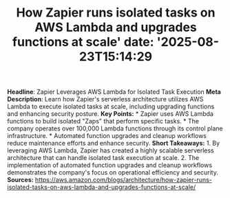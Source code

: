 ﻿---
title: "How Zapier runs isolated tasks on AWS Lambda and upgrades functions at scale'
date: '2025-08-23T15:14:29"
category: "Markets"
summary: ""
slug: "how zapier runs isolated tasks on aws lambda and upgrades fu"
source_urls:
  - "https://aws.amazon.com/blogs/architecture/how-zapier-runs-isolated-tasks-on-aws-lambda-and-upgrades-functions-at-scale/"
seo:
  title: "How Zapier runs isolated tasks on AWS Lambda and upgrades functions at scale | Hash n Hedge'
  description: '"
  keywords: ["news", "markets", "brief"]
---
**Headline**: Zapier Leverages AWS Lambda for Isolated Task Execution  **Meta Description**: Learn how Zapier's serverless architecture utilizes AWS Lambda to execute isolated tasks at scale, including upgrading functions and enhancing security posture.  **Key Points:**  * Zapier uses AWS Lambda functions to build isolated "Zaps" that perform specific tasks. * The company operates over 100,000 Lambda functions through its control plane infrastructure. * Automated function upgrades and cleanup workflows reduce maintenance efforts and enhance security.  **Short Takeaways:**  1. By leveraging AWS Lambda, Zapier has created a highly scalable serverless architecture that can handle isolated task execution at scale. 2. The implementation of automated function upgrades and cleanup workflows demonstrates the company's focus on operational efficiency and security.  **Sources:** https://aws.amazon.com/blogs/architecture/how-zapier-runs-isolated-tasks-on-aws-lambda-and-upgrades-functions-at-scale/ 
